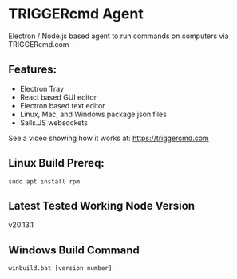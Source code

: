 # TRIGGERcmd Agent
Electron / Node.js based agent to run commands on computers via TRIGGERcmd.com

## Features:
 - Electron Tray
 - React based GUI editor
 - Electron based text editor
 - Linux, Mac, and Windows package.json files
 - Sails.JS websockets

See a video showing how it works at:  https://triggercmd.com 

## Linux Build Prereq:
```
sudo apt install rpm
```

## Latest Tested Working Node Version
v20.13.1

## Windows Build Command
`winbuild.bat [version number]`
